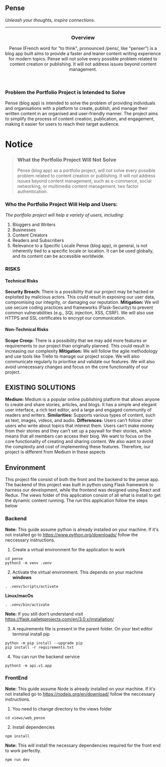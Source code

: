 ## Pense
_Unleash your thoughts, inspire connections._
<hr />

<header>
<h3>Overview</h3>
Pense (French word for "to think", pronounced /pens/, like "penser") is a blog app built aims to provide a faster and leaner content writing experience for modern topics.
Pense will not solve every possible problem related to content creation or publishing. It will not address issues beyond content management.
</header>

### Problem the Portfolio Project is Intended to Solve
Pense (blog app) is intended to solve the problem of providing individuals and organisations with a platform to create, publish, and manage their written content in an organised and user-friendly manner. The project aims to simplify the process of content creation, publication, and engagement, making it easier for users to reach their target audience.

# Notice
> ### What the Portfolio Project Will Not Solve
> Pense (blog app) as a portfolio project, will not solve every possible problem related to content creation or publishing. It will not address issues beyond content management, such as e-commerce, social networking, or multimedia content management, two factor authentication.

### Who the Portfolio Project Will Help and Users:
_The portfolio project will help a variety of users, including:_
1. Bloggers and Writers
2. Businesses
3. Content Creators
4. Readers and Subscribers
5. Relevance to a Specific Locale
Pense (blog app), in general, is not inherently tied to a specific locale or location. It can be used globally, and its content can be accessible worldwide.


### RISKS
#### Technical Risks
**Security Breach:** There is a possibility that our project may be hacked or exploited by malicious actors. This could result in exposing our user data, compromising our integrity, or damaging our reputation.
**Mitigation:** We will use secure coding practices and frameworks (Flask-Security) to prevent common vulnerabilities (e.g., SQL injection, XSS, CSRF). We will also use HTTPS and SSL certificates to encrypt our communication. 
#### Non-Technical Risks
**Scope Creep:** There is a possibility that we may add more features or requirements to our project than originally planned. This could result in increasing our complexity
**Mitigation:** We will follow the agile methodology and use tools like Trello to manage our project scope. We will also communicate regularly to prioritise and validate our features. We will also avoid unnecessary changes and focus on the core functionality of our project.


## EXISTING SOLUTIONS
**Medium:** Medium is a popular online publishing platform that allows anyone to create and share stories, articles, and blogs. It has a simple and elegant user interface, a rich text editor, and a large and engaged community of readers and writers.
**Similarities:** Supports various types of content, such as text, images, videos, and audio.
**Differences:** Users can’t follow other users who write about topics that interest them.
Users can’t make money from their stories and they can’t set up a paywall for their stories, which means that all members can access their blog.
We want to focus on the core functionality of creating and sharing content. We also want to avoid the complexity and cost of implementing these features. Therefore, our project is different from Medium in these aspects

## Environment
This project file consist of both the front and the backend to the pense app. The backend of this project was built in python using Flask framework to harness our development, while the frontend was designed using React and Redux. The views folder of this application consist of all what is install to get the dynamic content running.
The run this application follow the steps below
### Backend
**Note:** This guide assume python is already installed on your machine. If it's not installed go to https://www.python.org/downloads/ follow the neccessary instructions.
1. Create a virtual environment for the application to work
```
cd pense
python3 -m venv .venv
```
2. Activate the virtual environment. This depends on your machine
**windows**
```
. .venv/Scripts/activate
```
**Linux/macOs**
```
. .venv/bin/activate
```
**Note:** If you still don't understand visit https://flask.palletsprojects.com/en/3.0.x/installation/

3. A requirements file is present in the parent folder. On your text editor terminal install pip
```
python -m pip install --upgrade pip
pip install -r requirements.txt
```
4. You can run the backend service
```
python3 -m api.v1.app
```

### FrontEnd
**Note:** This guide assume Node is already installed on your machine. If it's not installed go to https://nodejs.org/en/download/ follow the neccessary instructions.
1. You need to change directory to the views folder
```
cd views/web_pense
```
2. Install dependencies
```
npm install
```
**Note:** This will install the necessary dependencies required for the front end to work perfectly.
```
npm run dev
```